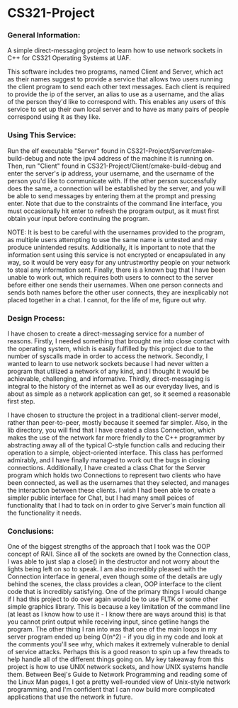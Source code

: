 # CS321-Project
### General Information:
A simple direct-messaging project to learn how to use network sockets in C++ for CS321 Operating Systems at UAF.

This software includes two programs, named Client and Server, which act as their names suggest to provide a service that allows two users running the client program to send each other text messages. Each client is required to provide the ip of the server, an alias to use as a username, and the alias of the person they'd like to correspond with. This enables any users of this service to set up their own local server and to have as many pairs of people correspond using it as they like.

### Using This Service:
Run the elf executable "Server" found in CS321-Project/Server/cmake-build-debug and note the ipv4 address of the machine it is running on. Then, run "Client" found in CS321-Project/Client/cmake-build-debug and enter the server's ip address, your username, and the username of the person you'd like to communicate with. If the other person successfully does the same, a connection will be established by the server, and you will be able to send messages by entering them at the prompt and pressing enter. Note that due to the constraints of the command line interface, you must occasionally hit enter to refresh the program output, as it must first obtain your input before continuing the program.

NOTE: It is best to be careful with the usernames provided to the program, as multiple users attempting to use the same name is untested and may produce unintended results. Additionally, it is important to note that the information sent using this service is not encrypted or encapsulated in any way, so it would be very easy for any untrustworthy people on your network to steal any information sent. Finally, there is a known bug that I have been unable to work out, which requires both users to connect to the server before either one sends their usernames. When one person connects and sends both names before the other user connects, they are inexplicably not placed together in a chat. I cannot, for the life of me, figure out why.

### Design Process:
I have chosen to create a direct-messaging service for a number of reasons. Firstly, I needed something that brought me into close contact with the operating system, which is easily fulfilled by this project due to the number of syscalls made in order to access the network. Secondly, I wanted to learn to use network sockets because I had never witten a program that utilized a network of any kind, and I thought it would be achievable, challenging, and informative. Thirdly, direct-messaging is integral to the history of the internet as well as our everyday lives, and is about as simple as a network application can get, so it seemed a reasonable first step.

I have chosen to structure the project in a traditional client-server model, rather than peer-to-peer, mostly because it seemed far simpler. Also, in the lib directory, you will find that I have created a class Connection, which makes the use of the network far more friendly to the C++ programmer by abstracting away all of the typical C-style function calls and reducing their operation to a simple, object-oriented interface. This class has performed admirably, and I have finally managed to work out the bugs in closing connections. Additionally, I have created a class Chat for the Server program which holds two Connections to represent two clients who have been connected, as well as the usernames that they selected, and manages the interaction between these clients. I wish I had been able to create a simpler public interface for Chat, but I had many small peices of functionality that I had to tack on in order to give Server's main function all the functionality it needs.

### Conclusions:
One of the biggest strengths of the approach that I took was the OOP concept of RAII. Since all of the sockets are owned by the Connection class, I was able to just slap a close() in the destructor and not worry about the lights being left on so to speak. I am also incredibly pleased with the Connection interface in general, even though some of the details are ugly behind the scenes, the class provides a clean, OOP interface to the client code that is incredibly satisfying. One of the primary things I would change if I had this project to do over again would be to use FLTK or some other simple graphics library. This is because a key limitation of the command line (at least as I know how to use it - I know there are ways around this) is that you cannot print output while receiving input, since getline hangs the program. The other thing I ran into was that one of the main loops in my server program ended up being O(n^2) - if you dig in my code and look at the comments you'll see why, which makes it extremely vulnerable to denial of service attacks. Perhaps this is a good reason to spin up a few threads to help handle all of the different things going on. My key takeaway from this project is how to use UNIX network sockets, and how UNIX systems handle them. Between Beej's Guide to Network Programming and reading some of the Linux Man pages, I got a pretty well-rounded view of Unix-style network programming, and I'm confident that I can now build more complicated applications that use the network in future.